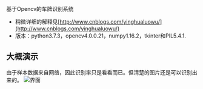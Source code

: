 基于Opencv的车牌识别系统
- 稍微详细的解释见[http://www.cnblogs.com/yinghualuowu/](http://www.cnblogs.com/yinghualuowu/)
- 版本：python3.7.3，opencv4.0.0.21，numpy1.16.2，tkinter和PIL5.4.1.

## 大概演示
由于样本数据来自网络，因此识别率只是看看而已。但清楚的图片还是可以识别出来的。
![界面](https://images2018.cnblogs.com/blog/843428/201806/843428-20180614115054606-1021021014.png)
